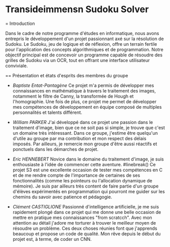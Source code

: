 # Transideimmensn Sudoku Solver

= Introduction

Dans le cadre de notre programme d'études en informatique, nous avons entrepris le développement d'un projet passionnant axé sur la résolution de Sudoku.
Le Sudoku, jeu de logique et de réflexion, offre un terrain fertile pour l'application des concepts algorithmiques et de programmation. Notre objectif principal est de concevoir un programme capable de résoudre des grilles de Sudoku via un OCR, tout en offrant une interface utilisateur conviviale.


== Présentation et états d'esprits des membres du groupe


- *Baptiste Entat-Pantagène*
Ce projet m'a permis de développer mes connaissances en mathématique à travers le traitement des images, notamment le filtre de Canny, la transformée de Hough et l'homographie. Une fois de plus, ce projet me permet de développer mes compétences de développement en équipe composé de multiples personnalités et talents différent.


- *William PARKER*
J'ai développé dans ce projet une passion dans le traitement d'image, bien que ce ne soit pas si simple, je trouve que c'est un domaine très intéressant. Dans ce groupe, j'estime être quelqu'un d'utile au groupe par ma contribution et mon respect des délais imposés. Par ailleurs, je remercie mon groupe d'être aussi réactifs et ponctuels dans les démarches de projet. 


- *Eric HENNEBERT*
Novice dans le domaine du traitement d'image, je suis enthousiaste à l'idée de commencer cette aventure. #linebreak()
Ce projet S3 est une excellente occasion de tester mes compétences en C et de me rendre compte de l'importance de certaines de ses fonctionnalités (comme les pointeurs ou l'allocation dynamique de mémoire). Je suis par ailleurs très content de faire partie d'un groupe d'élèves expérimentés en programmation qui pourront me guider sur les chemins du savoir avec patience et pédagogie.


- *Clément CASTIGLIONE*
Passionné d'intelligence artificielle, je me suis rapidement plongé dans ce projet qui me donne une belle occasion de mettre en pratique mes connaissances "from scratcch". Avec mon attention au détail j'adore me torturer à trouver le meilleur moyen de résoudre un problème. Ces deux choses réunies font que j'apprends beaucoup et propose un code de qualité. Mon rêve depuis le début du projet est, à terme, de coder un CNN.
